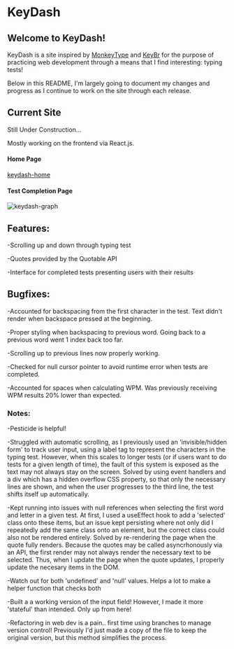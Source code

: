 # KeyDash

## Welcome to KeyDash!

KeyDash is a site inspired by [MonkeyType](https://monkeytype.com/) and [KeyBr](https://www.keybr.com/) 
for the purpose of practicing web development through a means that I find interesting: typing tests!

Below in this README, I'm largely going to document my changes and progress as I continue to work on
the site through each release.

## Current Site

Still Under Construction...

Mostly working on the frontend via React.js.

#### Home Page
[keydash-home](https://github.com/tezock/KeyDash/assets/105029396/e731d66c-1e85-4122-bcfd-7fd90c17f152)

#### Test Completion Page
![keydash-graph](https://github.com/tezock/KeyDash/assets/105029396/2d1bed58-dab6-47ab-a715-84a986305885)

## Features:

-Scrolling up and down through typing test

-Quotes provided by the Quotable API

-Interface for completed tests presenting users with their results

## Bugfixes:

-Accounted for backspacing from the first character in the test. Text didn't render when backspace pressed at the beginning.

-Proper styling when backspacing to previous word. Going back to a previous word went 1 index back too far.

-Scrolling up to previous lines now properly working.

-Checked for null cursor pointer to avoid runtime error when tests are completed.

-Accounted for spaces when calculating WPM. Was previously receiving WPM results 20% lower than expected.

### Notes:

-Pesticide is helpful!

-Struggled with automatic scrolling, as I previously used an 'invisible/hidden form' to track user input, using
a label tag to represent the characters in the typing test. However, when this scales to longer tests
(or if users want to do tests for a given length of time), the fault of this system is exposed as the
text may not always stay on the screen. Solved by using event handlers and a div which has a hidden
overflow CSS property, so that only the necessary lines are shown, and when the user progresses to the
third line, the test shifts itself up automatically.

-Kept running into issues with null references when selecting the first word and letter in a given test.
At first, I used a useEffect hook to add a 'selected' class onto these items, but an issue kept persisting where
not only did I repeatedly add the same class onto an element, but the correct class could also not be rendered entirely.
Solved by re-rendering the page when the quote fully renders. Because the quotes may be called asyncrhonously via
an API, the first render may not always render the necessary text to be selected. Thus, when I update the
page when the quote updates, I properly update the necesary items in the DOM.

-Watch out for both 'undefined' and 'null' values. Helps a lot to make a helper function that checks
both

-Built a a working version of the input field! However, I made it more 'stateful' than intended.
Only up from here!

-Refactoring in web dev is a pain.. first time using branches to manage version control! Previously
I'd just made a copy of the file to keep the original version, but this method simplifies the process.


